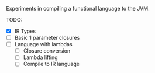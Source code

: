 Experiments in compiling a functional language to the JVM.

TODO:
- [x] IR Types
- [ ] Basic 1 parameter closures
- [ ] Language with lambdas
  - [ ] Closure conversion
  - [ ] Lambda lifting
  - [ ] Compile to IR language
